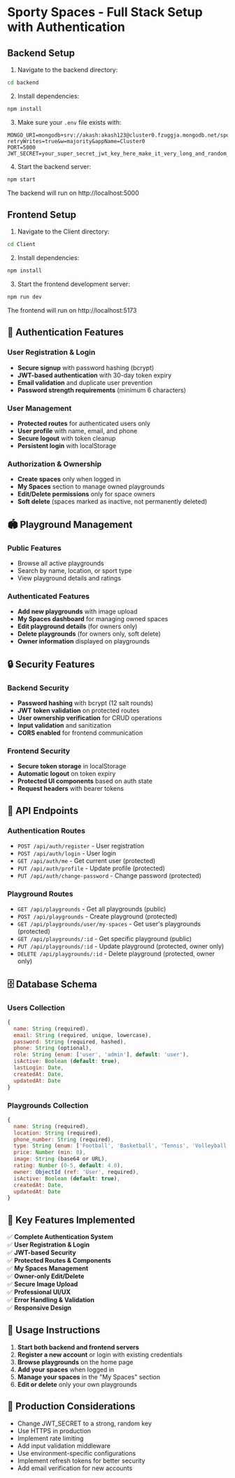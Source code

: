# Sporty Spaces - Full Stack Setup with Authentication

## Backend Setup

1. Navigate to the backend directory:
```bash
cd backend
```

2. Install dependencies:
```bash
npm install
```

3. Make sure your `.env` file exists with:
```
MONGO_URI=mongodb+srv://akash:akash123@cluster0.fzuggja.mongodb.net/sportyspaces?retryWrites=true&w=majority&appName=Cluster0
PORT=5000
JWT_SECRET=your_super_secret_jwt_key_here_make_it_very_long_and_random_for_production_use_123456789
```

4. Start the backend server:
```bash
npm start
```

The backend will run on http://localhost:5000

## Frontend Setup

1. Navigate to the Client directory:
```bash
cd Client
```

2. Install dependencies:
```bash
npm install
```

3. Start the frontend development server:
```bash
npm run dev
```

The frontend will run on http://localhost:5173

## 🔐 Authentication Features

### User Registration & Login
- **Secure signup** with password hashing (bcrypt)
- **JWT-based authentication** with 30-day token expiry
- **Email validation** and duplicate user prevention
- **Password strength requirements** (minimum 6 characters)

### User Management
- **Protected routes** for authenticated users only
- **User profile** with name, email, and phone
- **Secure logout** with token cleanup
- **Persistent login** with localStorage

### Authorization & Ownership
- **Create spaces** only when logged in
- **My Spaces** section to manage owned playgrounds
- **Edit/Delete permissions** only for space owners
- **Soft delete** (spaces marked as inactive, not permanently deleted)

## 🏟️ Playground Management

### Public Features
- Browse all active playgrounds
- Search by name, location, or sport type
- View playground details and ratings

### Authenticated Features
- **Add new playgrounds** with image upload
- **My Spaces dashboard** for managing owned spaces
- **Edit playground details** (for owners only)
- **Delete playgrounds** (for owners only, soft delete)
- **Owner information** displayed on playgrounds

## 🔒 Security Features

### Backend Security
- **Password hashing** with bcrypt (12 salt rounds)
- **JWT token validation** on protected routes
- **User ownership verification** for CRUD operations
- **Input validation** and sanitization
- **CORS enabled** for frontend communication

### Frontend Security
- **Secure token storage** in localStorage
- **Automatic logout** on token expiry
- **Protected UI components** based on auth state
- **Request headers** with bearer tokens

## 📡 API Endpoints

### Authentication Routes
- `POST /api/auth/register` - User registration
- `POST /api/auth/login` - User login
- `GET /api/auth/me` - Get current user (protected)
- `PUT /api/auth/profile` - Update profile (protected)
- `PUT /api/auth/change-password` - Change password (protected)

### Playground Routes
- `GET /api/playgrounds` - Get all playgrounds (public)
- `POST /api/playgrounds` - Create playground (protected)
- `GET /api/playgrounds/user/my-spaces` - Get user's playgrounds (protected)
- `GET /api/playgrounds/:id` - Get specific playground (public)
- `PUT /api/playgrounds/:id` - Update playground (protected, owner only)
- `DELETE /api/playgrounds/:id` - Delete playground (protected, owner only)

## 🗄️ Database Schema

### Users Collection
```javascript
{
  name: String (required),
  email: String (required, unique, lowercase),
  password: String (required, hashed),
  phone: String (optional),
  role: String (enum: ['user', 'admin'], default: 'user'),
  isActive: Boolean (default: true),
  lastLogin: Date,
  createdAt: Date,
  updatedAt: Date
}
```

### Playgrounds Collection
```javascript
{
  name: String (required),
  location: String (required),
  phone_number: String (required),
  type: String (enum: ['Football', 'Basketball', 'Tennis', 'Volleyball']),
  price: Number (min: 0),
  image: String (base64 or URL),
  rating: Number (0-5, default: 4.0),
  owner: ObjectId (ref: 'User', required),
  isActive: Boolean (default: true),
  createdAt: Date,
  updatedAt: Date
}
```

## 🎯 Key Features Implemented

✅ **Complete Authentication System**  
✅ **User Registration & Login**  
✅ **JWT-based Security**  
✅ **Protected Routes & Components**  
✅ **My Spaces Management**  
✅ **Owner-only Edit/Delete**  
✅ **Secure Image Upload**  
✅ **Professional UI/UX**  
✅ **Error Handling & Validation**  
✅ **Responsive Design**  

## 🚀 Usage Instructions

1. **Start both backend and frontend servers**
2. **Register a new account** or login with existing credentials
3. **Browse playgrounds** on the home page
4. **Add your spaces** when logged in
5. **Manage your spaces** in the "My Spaces" section
6. **Edit or delete** only your own playgrounds

## 🔧 Production Considerations

- Change JWT_SECRET to a strong, random key
- Use HTTPS in production
- Implement rate limiting
- Add input validation middleware
- Use environment-specific configurations
- Implement refresh tokens for better security
- Add email verification for new accounts
